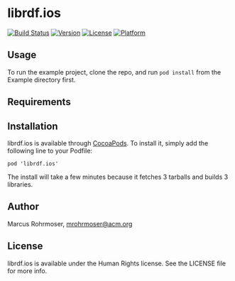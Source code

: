 # librdf.ios

[![Build Status](https://travis-ci.org/mro/librdf.ios.svg)](https://travis-ci.org/mro/librdf.ios)
[![Version](https://img.shields.io/cocoapods/v/librdf.ios.svg)](http://cocoadocs.org/docsets/librdf.ios)
[![License](https://img.shields.io/cocoapods/l/librdf.ios.svg)](http://cocoadocs.org/docsets/librdf.ios)
[![Platform](https://img.shields.io/cocoapods/p/librdf.ios.svg)](http://cocoadocs.org/docsets/librdf.ios)

## Usage

To run the example project, clone the repo, and run `pod install` from the Example directory first.

## Requirements

## Installation

librdf.ios is available through [CocoaPods](http://cocoapods.org). To install
it, simply add the following line to your Podfile:

    pod 'librdf.ios'

The install will take a few minutes because it fetches 3 tarballs and builds 3 libraries.

## Author

Marcus Rohrmoser, mrohrmoser@acm.org

## License

librdf.ios is available under the Human Rights license. See the LICENSE file for more info.

